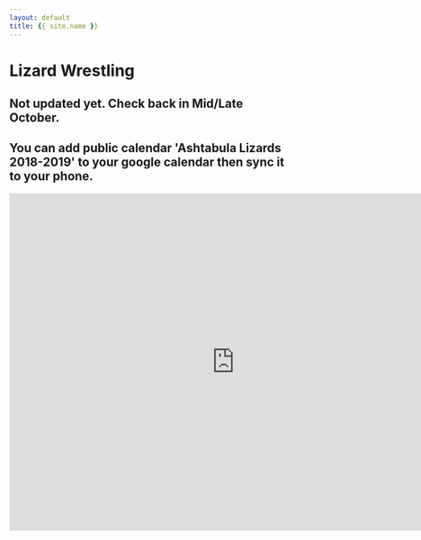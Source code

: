 ```yaml
---
layout: default
title: {{ site.name }}
---
```


# Lizard Wrestling

## Not updated yet. Check back in Mid/Late October.
## You can add public calendar 'Ashtabula Lizards 2018-2019' to your google calendar then sync it to your phone.  

<iframe src="https://calendar.google.com/calendar/embed?showTitle=0&amp;height=600&amp;wkst=1&amp;bgcolor=%23FFFFFF&amp;src=5qplvjrdjo2c594ue5v5mup5t8%40group.calendar.google.com&amp;color=%23125A12&amp;ctz=America%2FNew_York" style="border-width:0" width="800" height="600" frameborder="0" scrolling="no"></iframe>
